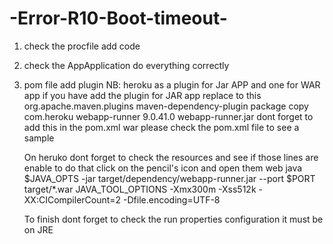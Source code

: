 # -Error-R10-Boot-timeout-

1) check the procfile add code 
2) check the AppApplication do everything correctly
3) pom file add plugin NB: heroku as a plugin for Jar APP and one for WAR app if you have add the plugin for JAR app replace to this 
     <plugin>
            <groupId>org.apache.maven.plugins</groupId>
            <artifactId>maven-dependency-plugin</artifactId>
            <executions>
                <execution>
                    <phase>package</phase>
                    <goals><goal>copy</goal></goals>
                    <configuration>
                        <artifactItems>
                            <artifactItem>
                                <groupId>com.heroku</groupId>
                                <artifactId>webapp-runner</artifactId>
                                <version>9.0.41.0</version>
                                <destFileName>webapp-runner.jar</destFileName>
                            </artifactItem>
                        </artifactItems>
                    </configuration>
                </execution>
            </executions>
        </plugin>
     dont forget to add this in the pom.xml 
  	 <packaging>war</packaging>
     please check the pom.xml file to see a sample
     
     On heruko dont forget to check the resources and see if those lines are enable to do that click on the pencil's icon and open them 
        web java $JAVA_OPTS -jar target/dependency/webapp-runner.jar --port $PORT target/*.war
        JAVA_TOOL_OPTIONS -Xmx300m -Xss512k -XX:CICompilerCount=2 -Dfile.encoding=UTF-8
     
     To finish dont forget to check the run properties configuration it must be on JRE
